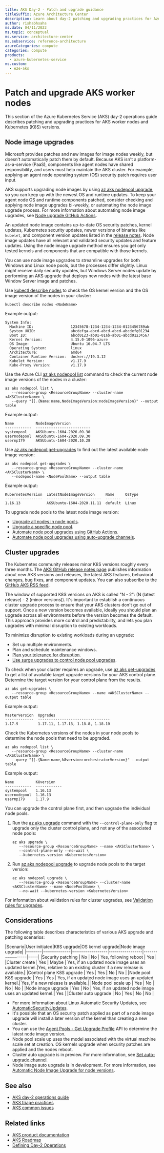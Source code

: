 ```yaml
---
title: AKS Day-2 - Patch and upgrade guidance
titleSuffix: Azure Architecture Center
description: Learn about day-2 patching and upgrading practices for Azure Kubernetes Service (AKS) worker nodes and Kubernetes (K8S) versions.
author: rishabhsaha
ms.date: 04/11/2022
ms.topic: conceptual
ms.service: architecture-center
ms.subservice: reference-architecture
azureCategories: compute
categories: compute
products:
  - azure-kubernetes-service
ms.custom:
  - e2e-aks
---
```


# Patch and upgrade AKS worker nodes

This section of the Azure Kubernetes Service (AKS) day-2 operations guide describes patching and upgrading practices for AKS worker nodes and Kubernetes (K8S) versions.

## Node image upgrades

Microsoft provides patches and new images for image nodes weekly, but doesn't automatically patch them by default. Because AKS isn't a platform-as-a-service (PaaS), components like agent nodes have shared responsibility, and users must help maintain the AKS cluster. For example, applying an agent node operating system (OS) security patch requires user input.

AKS supports upgrading node images by using [az aks nodepool upgrade](/cli/azure/ext/aks-preview/aks/nodepool#ext_aks_preview_az_aks_nodepool_upgrade), so you can keep up with the newest OS and runtime updates. To keep your agent node OS and runtime components patched, consider checking and applying node image upgrades bi-weekly, or automating the node image upgrade process. For more information about automating node image upgrades, see [Node upgrade GitHub Actions](/azure/aks/node-upgrade-github-actions).

An updated node image contains up-to-date OS security patches, kernel updates, Kubernetes security updates, newer versions of binaries like `kubelet`, and component version updates listed in the [release notes](https://github.com/Azure/AKS/releases). Node image updates have all relevant and validated security updates and feature updates. Using the node image upgrade method ensures you get only tested kernels and components that are compatible with those kernels.

You can use node image upgrades to streamline upgrades for both Windows and Linux node pools, but the processes differ slightly. Linux might receive daily security updates, but Windows Server nodes update by performing an AKS upgrade that deploys new nodes with the latest base Window Server image and patches.

Use [kubectl describe nodes](https://kubernetes.io/docs/reference/generated/kubectl/kubectl-commands#describe) to check the OS kernel version and the OS image version of the nodes in your cluster:

```kubectl
kubectl describe nodes <NodeName>
```

Example output:

```output
System Info:
  Machine ID:                 12345678-1234-1234-1234-0123456789ab
  System UUID:                abcdefga-abcd-abcd-abcd-abcdefg01234
  Boot ID:                    abcd0123-ab01-01ab-ab01-abcd01234567
  Kernel Version:             4.15.0-1096-azure
  OS Image:                   Ubuntu 16.04.7 LTS
  Operating System:           linux
  Architecture:               amd64
  Container Runtime Version:  docker://19.3.12
  Kubelet Version:            v1.17.9
  Kube-Proxy Version:         v1.17.9
```

Use the Azure CLI [az aks nodepool list](/cli/azure/ext/aks-preview/aks/nodepool#ext_aks_preview_az_aks_nodepool_list) command to check the current node image versions of the nodes in a cluster:

```azurecli
az aks nodepool list \
   --resource-group <ResourceGroupName> --cluster-name <AKSClusterName> \
   --query "[].{Name:name,NodeImageVersion:nodeImageVersion}" --output table
```

Example output:

```output
Name          NodeImageVersion
------------  -------------------------
systempool    AKSUbuntu-1604-2020.09.30
usernodepool  AKSUbuntu-1604-2020.09.30
usernp179     AKSUbuntu-1604-2020.10.28
```

Use [az aks nodepool get-upgrades](/cli/azure/ext/aks-preview/aks/nodepool#ext_aks_preview_az_aks_nodepool_get_upgrades) to find out the latest available node image version:

```azurecli
az aks nodepool get-upgrades \
   --resource-group <ResourceGroupName> --cluster-name <AKSClusterName> \
   --nodepool-name <NodePoolName> --output table
```

Example output:

```output
KubernetesVersion  LatestNodeImageVersion     Name     OsType
-----------------  -------------------------  -------  ------
1.16.13            AKSUbuntu-1604-2020.11.11  default  Linux
```

To upgrade node pools to the latest node image version:

- [Upgrade all nodes in node pools](/azure/aks/node-image-upgrade#upgrade-all-nodes-in-all-node-pools).
- [Upgrade a specific node pool](/azure/aks/node-image-upgrade#upgrade-a-specific-node-pool).
- [Automate node pool upgrades using GitHub Actions](/azure/aks/node-upgrade-github-actions).
- [Automate node pool upgrades using auto-upgrade channels](/azure/aks/upgrade-cluster#set-auto-upgrade-channel).

## Cluster upgrades

The Kubernetes community releases minor K8S versions roughly every three months. The [AKS GitHub release notes page](https://github.com/Azure/AKS/releases) publishes information about new AKS versions and releases, the latest AKS features, behavioral changes, bug fixes, and component updates. You can also subscribe to the [GitHub AKS RSS feed](https://github.com/Azure/AKS/releases.atom).

The window of supported K8S versions on AKS is called "N - 2": (N (latest release) - 2 (minor versions)). It's important to establish a continuous cluster upgrade process to ensure that your AKS clusters don't go out of support. Once a new version becomes available, ideally you should plan an upgrade across all environments before the version becomes the default. This approach provides more control and predictability, and lets you plan upgrades with minimal disruption to existing workloads.

To minimize disruption to existing workloads during an upgrade:

- Set up multiple environments.
- Plan and schedule maintenance windows.
- [Plan your tolerance for disruption](/azure/aks/operator-best-practices-scheduler#plan-for-availability-using-pod-disruption-budgets).
- [Use surge upgrades to control node pool upgrades](/azure/aks/upgrade-cluster#customize-node-surge-upgrade).

To check when your cluster requires an upgrade, use [az aks get-upgrades](/cli/azure/ext/aks-preview/aks#ext_aks_preview_az_aks_get_upgrades) to get a list of available target upgrade versions for your AKS control plane. Determine the target version for your control plane from the results.

```azurecli
az aks get-upgrades \
   --resource-group <ResourceGroupName> --name <AKSClusterName> --output table
```

Example output:

```output
MasterVersion  Upgrades
-------------  ---------------------------------
1.17.9         1.17.11, 1.17.13, 1.18.8, 1.18.10
```

Check the Kubernetes versions of the nodes in your node pools to determine the node pools that need to be upgraded.

```azurecli
az aks nodepool list \  
   --resource-group <ResourceGroupName> --cluster-name <AKSClusterName> \
   --query "[].{Name:name,k8version:orchestratorVersion}" --output table
```

Example output:

```output
Name          K8version
------------  ------------
systempool    1.16.13
usernodepool  1.16.13
usernp179     1.17.9
```

You can upgrade the control plane first, and then upgrade the individual node pools.

1. Run the [az aks upgrade](/cli/azure/ext/aks-preview/aks#ext_aks_preview_az_aks_upgrade) command with the `--control-plane-only` flag to upgrade only the cluster control plane, and not any of the associated node pools:

   ```azurecli
   az aks upgrade \
      --resource-group <ResourceGroupName> --name <AKSClusterName> \
      --control-plane-only --no-wait \
      --kubernetes-version <KubernetesVersion>
   ```

1. Run [az aks nodepool upgrade](/cli/azure/ext/aks-preview/aks/nodepool#ext_aks_preview_az_aks_nodepool_upgrade) to upgrade node pools to the target version:

   ```azurecli
   az aks nodepool upgrade \
      --resource-group <ResourceGroupName> --cluster-name <AKSClusterName> --name <NodePoolName> \
      --no-wait --kubernetes-version <KubernetesVersion>
   ```

For information about validation rules for cluster upgrades, see [Validation rules for upgrades](/azure/aks/use-multiple-node-pools#validation-rules-for-upgrades).

## Considerations

The following table describes characteristics of various AKS upgrade and patching scenarios:

|Scenario|User initiated|K8S upgrade|OS kernel upgrade|Node image upgrade|
|--------|--------------|------------------|-----------------|------------------|-----|
|Security patching | No  | No | Yes, following reboot | Yes  |
|Cluster create | Yes  | Maybe | Yes, if an updated node image uses an updated kernel.|Yes, relative to an existing cluster if a new release is available.|
|Control plane K8S upgrade | Yes  | Yes | No  | No  |
|Node pool K8S upgrade | Yes  | Yes | Yes, if an updated node image uses an updated kernel.| Yes, if a new release is available.|
|Node pool scale up | Yes  | No | No  | No  |
|Node image upgrade | Yes  | No | Yes, if an updated node image uses an updated kernel.| Yes  |
|Cluster auto upgrade | No  | Yes | No  | No  |

- For more information about Linux Automatic Security Updates, see [AutomaticSecurityUpdates](https://help.ubuntu.com/community/AutomaticSecurityUpdates).
- It's possible that an OS security patch applied as part of a node image upgrade will install a later version of the kernel than creating a new cluster.
- You can use the [Agent Pools - Get Upgrade Profile](/rest/api/aks/agentpools/getupgradeprofile) API to determine the latest node image version.
- Node pool scale up uses the model associated with the virtual machine scale set at creation. OS kernels upgrade when security patches are applied and the nodes reboot.
- Cluster auto upgrade is in preview. For more information, see [Set auto-upgrade channel](/azure/aks/upgrade-cluster#set-auto-upgrade-channel).
- Node image auto upgrade is in development. For more information, see [Automatic Node Image Upgrade for node versions](https://github.com/Azure/AKS/issues/1486).

## See also

- [AKS day-2 operations guide](day-2-operations-guide.md)
- [AKS triage practices](aks-triage-practices.md)
- [AKS common issues](/azure/aks/troubleshooting?bc=%2fazure%2farchitecture%2fbread%2ftoc.json&toc=%2fazure%2farchitecture%2ftoc.json)

## Related links

- [AKS product documentation](/azure/aks)
- [AKS Roadmap](https://aka.ms/aks/roadmap)
- [Defining Day-2 Operations](https://dzone.com/articles/defining-day-2-operations)
